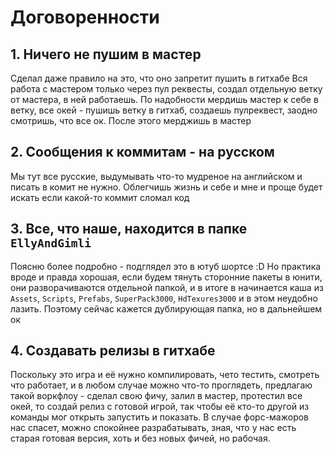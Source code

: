 ﻿# Договоренности
## 1. Ничего не пушим в мастер
Сделал даже правило на это, что оно запретит пушить в гитхабе
Вся работа с мастером только через пул реквесты, создал отдельную ветку от мастера, в ней работаешь. 
По надобности мердишь мастер к себе в ветку, все окей - пушишь ветку в гитхаб, создаешь пулреквест, заодно смотришь, что все ок.
После этого мерджишь в мастер

## 2. Сообщения к коммитам - на русском
Мы тут все русские, выдумывать что-то мудреное на английском и писать в комит не нужно. Облегчишь жизнь и себе и мне и
проще будет искать если какой-то коммит сломал код

## 3. Все, что наше, находится в папке `EllyAndGimli`
Поясню более подробно - подглядел это в ютуб шортсе :D Но практика вроде и правда хорошая, если будем тянуть сторонние пакеты в юнити,
они разворачиваются отдельной папкой, и в итоге в начинается каша из `Assets`, `Scripts`, `Prefabs`, `SuperPack3000`, `HdTexures3000`
и в этом неудобно лазить. Поэтому сейчас кажется дублирующая папка, но в дальнейшем ок

## 4. Создавать релизы в гитхабе
Поскольку это игра и её нужно компилировать, чето тестить, смотреть что работает, и в любом случае можно что-то проглядеть,
предлагаю такой воркфлоу - сделал свою фичу, залил в мастер, протестил все окей, то создай релиз с готовой игрой, так чтобы
её кто-то другой из команды мог открыть запустить и показать. В случае форс-мажоров нас спасет, можно спокойнее разрабатывать,
зная, что у нас есть старая готовая версия, хоть и без новых фичей, но рабочая.